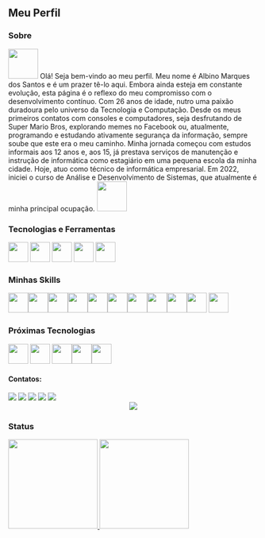 ## Meu Perfil

### Sobre
<img src="https://emojipedia-us.s3.amazonaws.com/source/skype/289/vulcan-salute_1f596.png" width="60" height="60"/>
Olá! Seja bem-vindo ao meu perfil. Meu nome é Albino Marques dos Santos e é um prazer tê-lo aqui. Embora ainda esteja em constante evolução, esta página é o reflexo do meu compromisso com o desenvolvimento contínuo. Com 26 anos de idade, nutro uma paixão duradoura pelo universo da Tecnologia e Computação. Desde os meus primeiros contatos com consoles e computadores, seja desfrutando de Super Mario Bros, explorando memes no Facebook ou, atualmente, programando e estudando ativamente segurança da informação, sempre soube que este era o meu caminho. Minha jornada começou com estudos informais aos 12 anos e, aos 15, já prestava serviços de manutenção e instrução de informática como estagiário em uma pequena escola da minha cidade. Hoje, atuo como técnico de informática empresarial. Em 2022, iniciei o curso de Análise e Desenvolvimento de Sistemas, que atualmente é minha principal ocupação.
<img src="https://emojipedia-us.s3.amazonaws.com/source/skype/289/vulcan-salute_1f596.png" width="60" height="60"/>


### Tecnologias e Ferramentas

<img src="https://cdn.jsdelivr.net/gh/devicons/devicon/icons/windows8/windows8-original.svg" width="40" height="40"/> <img src="https://cdn.jsdelivr.net/gh/devicons/devicon/icons/git/git-plain.svg" width="40" height="40"/> <img src="https://cdn.jsdelivr.net/gh/devicons/devicon/icons/vscode/vscode-original.svg" width="40" height="40"/> <img src="https://cdn.jsdelivr.net/gh/devicons/devicon/icons/github/github-original.svg" width="40" height="40"/> <img src="https://cdn.jsdelivr.net/gh/devicons/devicon/icons/linux/linux-original.svg" width="40" height="40"/>

### Minhas Skills

<img src="https://cdn.jsdelivr.net/gh/devicons/devicon/icons/html5/html5-plain.svg" width="40" height="40"/><img src="https://cdn.jsdelivr.net/gh/devicons/devicon/icons/css3/css3-plain.svg" width="40" height="40"/><img src="https://cdn.jsdelivr.net/gh/devicons/devicon/icons/javascript/javascript-plain.svg" width="40" height="40"/><img src="https://cdn.jsdelivr.net/gh/devicons/devicon/icons/vuejs/vuejs-original.svg" width="40" height="40"/><img src="https://cdn.jsdelivr.net/gh/devicons/devicon/icons/bootstrap/bootstrap-original.svg" width="40" height="40"/><img src="https://cdn.jsdelivr.net/gh/devicons/devicon/icons/python/python-original.svg" width="40" height="40"/><img src="https://cdn.jsdelivr.net/gh/devicons/devicon/icons/mongodb/mongodb-plain.svg" width="40" height="40"/><img src="https://cdn.jsdelivr.net/gh/devicons/devicon/icons/mysql/mysql-original.svg" width="40" height="40" /><img src="https://cdn.jsdelivr.net/gh/devicons/devicon/icons/java/java-original.svg" width="40" height="40"/><img src="https://cdn.jsdelivr.net/gh/devicons/devicon/icons/spring/spring-original.svg" width="40" height="40"/> <img src="https://cdn.jsdelivr.net/gh/devicons/devicon/icons/amazonwebservices/amazonwebservices-original.svg" width="40" height="40" />
     

### Próximas Tecnologias

<img src="https://cdn.jsdelivr.net/gh/devicons/devicon/icons/nodejs/nodejs-plain.svg" width="40" height="40"/> <img src="https://cdn.jsdelivr.net/gh/devicons/devicon/icons/react/react-original.svg" width="40" height="40"/> <img src="https://cdn.jsdelivr.net/gh/devicons/devicon/icons/typescript/typescript-original.svg" width="40" height="40"/><img src="https://cdn.jsdelivr.net/gh/devicons/devicon/icons/postgresql/postgresql-plain.svg" width="40" height="40"/><img src="https://cdn.jsdelivr.net/gh/devicons/devicon/icons/django/django-plain.svg" width="40" height="40" /> 
    
#### Contatos:

<div>
<a href = "mailto:albinomarques01@gmail.com"><img src="https://img.shields.io/badge/Gmail-D14836?style=for-the-badge&logo=gmail&logoColor=white" target="_blank"></a>
<a href="https://www.linkedin.com/in/albino-marques-22576a231/" target="_blank"><img src="https://img.shields.io/badge/-LinkedIn-%230077B5?style=for-the-badge&logo=linkedin&logoColor=white"></a>   
<a href="https://wa.me/5554936181097" target="_blank"><img src="https://img.shields.io/badge/WhatsApp-25D366?style=for-the-badge&logo=whatsapp&logoColor=white"></a>
<a href="https://t.me/albino_marques01" target="_blank"><img src="https://img.shields.io/badge/Telegram-2CA5E0?style=for-the-badge&logo=telegram&logoColor=white"></a>
<a href="https://www.instagram.com/albino_marques01/" target="_blank"><img src="https://img.shields.io/badge/-Instagram-%23E4405F?style=for-the-badge&logo=instagram&logoColor=white"></a>
</div>

<center><img src="https://www.alura.com.br/artigos/assets/como-criar-um-readme-para-seu-perfil-github/imagem14.gif"/></center>

### Status

<div>
<a href="https://github.com/Albino-Marques">
<img height="180em" src="https://github-readme-stats.vercel.app/api/top-langs/?username=Cr0wtl3r&layout=compact&langs_count=7&theme=nord"/>
<img height="180em" src="https://github-readme-stats.vercel.app/api?username=Cr0wtl3r&show_icons=true&theme=nord&include_all_commits=true&count_private=true"/>
</div>
